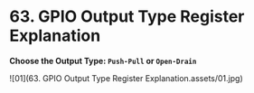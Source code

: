 # 63. GPIO Output Type Register Explanation



**Choose the Output Type: `Push-Pull` or  `Open-Drain`**

![01](63. GPIO Output Type Register Explanation.assets/01.jpg)